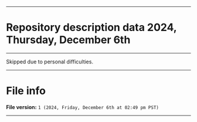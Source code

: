 
***

# Repository description data 2024, Thursday, December 6th

---

Skipped due to personal difficulties.


***

# File info

**File version:** `1 (2024, Friday, December 6th at 02:49 pm PST)`

***


